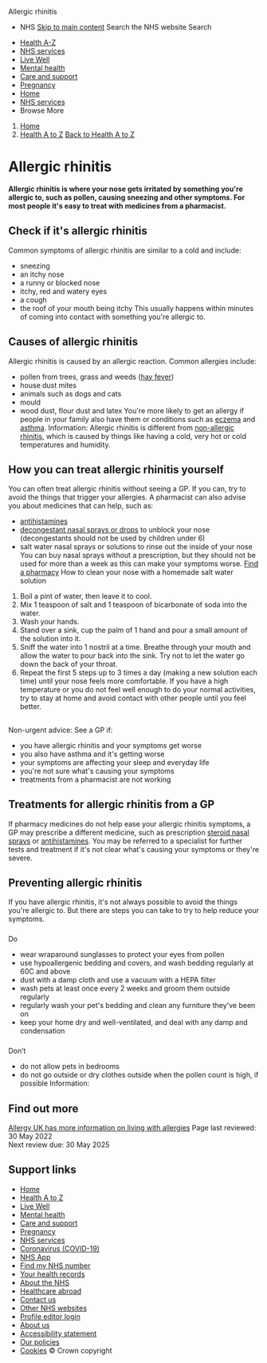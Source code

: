
Allergic rhinitis
 - NHS
[Skip to main content](#maincontent)
Search the NHS website
Search
* [Health A-Z](/conditions/)
* [NHS services](/nhs-services/)
* [Live Well](/live-well/)
* [Mental health](/mental-health/)
* [Care and support](/conditions/social-care-and-support-guide/)
* [Pregnancy](/pregnancy/)
* [Home](/)
* [NHS services](/nhs-services/)
* Browse
 More
1. [Home](/)
2. [Health A to Z](/conditions/)
[Back to 
 Health A to Z](/conditions/) 
# Allergic rhinitis
**Allergic rhinitis is where your nose gets irritated by something you're allergic to, such as pollen, causing sneezing and other symptoms. For most people it's easy to treat with medicines from a pharmacist.**
## Check if it's allergic rhinitis
Common symptoms of allergic rhinitis are similar to a cold and include:
* sneezing
* an itchy nose
* a runny or blocked nose
* itchy, red and watery eyes
* a cough
* the roof of your mouth being itchy
This usually happens within minutes of coming into contact with something you're allergic to.
## Causes of allergic rhinitis
Allergic rhinitis is caused by an allergic reaction.
Common allergies include:
* pollen from trees, grass and weeds ([hay fever](/conditions/hay-fever/))
* house dust mites
* animals such as dogs and cats
* mould
* wood dust, flour dust and latex
You're more likely to get an allergy if people in your family also have them or conditions such as [eczema](/conditions/atopic-eczema/) and [asthma](/conditions/asthma/).
Information: 
Allergic rhinitis is different from [non-allergic rhinitis](/conditions/non-allergic-rhinitis/), which is caused by things like having a cold, very hot or cold temperatures and humidity.
## How you can treat allergic rhinitis yourself
You can often treat allergic rhinitis without seeing a GP.
If you can, try to avoid the things that trigger your allergies.
A pharmacist can also advise you about medicines that can help, such as:
* [antihistamines](/conditions/antihistamines/)
* [decongestant nasal sprays or drops](/conditions/decongestants/) to unblock your nose (decongestants should not be used by children under 6)
* salt water nasal sprays or solutions to rinse out the inside of your nose
You can buy nasal sprays without a prescription, but they should not be used for more than a week as this can make your symptoms worse.
[Find a pharmacy](https://www.nhs.uk/service-search/pharmacy/find-a-pharmacy)
 How to clean your nose with a homemade salt water solution
 
1. Boil a pint of water, then leave it to cool.
2. Mix 1 teaspoon of salt and 1 teaspoon of bicarbonate of soda into the water.
3. Wash your hands.
4. Stand over a sink, cup the palm of 1 hand and pour a small amount of the solution into it.
5. Sniff the water into 1 nostril at a time. Breathe through your mouth and allow the water to pour back into the sink. Try not to let the water go down the back of your throat.
6. Repeat the first 5 steps up to 3 times a day (making a new solution each time) until your nose feels more comfortable.
If you have a high temperature or you do not feel well enough to do your normal activities, try to stay at home and avoid contact with other people until you feel better.
## 
Non-urgent advice: See a GP if:
* you have allergic rhinitis and your symptoms get worse
* you also have asthma and it's getting worse
* your symptoms are affecting your sleep and everyday life
* you're not sure what's causing your symptoms
* treatments from a pharmacist are not working
## Treatments for allergic rhinitis from a GP
If pharmacy medicines do not help ease your allergic rhinitis symptoms, a GP may prescribe a different medicine, such as prescription [steroid nasal sprays](/conditions/steroid-nasal-sprays/) or [antihistamines](/conditions/antihistamines/).
You may be referred to a specialist for further tests and treatment if it's not clear what's causing your symptoms or they're severe.
## Preventing allergic rhinitis
If you have allergic rhinitis, it's not always possible to avoid the things you're allergic to. But there are steps you can take to try to help reduce your symptoms.
### 
 Do
* wear wraparound sunglasses to protect your eyes from pollen
* use hypoallergenic bedding and covers, and wash bedding regularly at 60C and above
* dust with a damp cloth and use a vacuum with a HEPA filter
* wash pets at least once every 2 weeks and groom them outside regularly
* regularly wash your pet's bedding and clean any furniture they've been on
* keep your home dry and well-ventilated, and deal with any damp and condensation
### 
 Don’t
* do not allow pets in bedrooms
* do not go outside or dry clothes outside when the pollen count is high, if possible
Information: 
## Find out more
[Allergy UK has more information on living with allergies](https://www.allergyuk.org/living-with-an-allergy/at-home/)
 Page last reviewed: 30 May 2022  
 Next review due: 30 May 2025
 
## Support links
* [Home](/)
* [Health A to Z](/conditions/)
* [Live Well](/live-well/)
* [Mental health](/mental-health/)
* [Care and support](/conditions/social-care-and-support-guide/)
* [Pregnancy](/pregnancy/)
* [NHS services](/nhs-services/)
* [Coronavirus (COVID-19)](/conditions/coronavirus-covid-19/)
* [NHS App](/nhs-app/)
* [Find my NHS number](/nhs-services/online-services/find-nhs-number/)
* [Your health records](/using-the-nhs/about-the-nhs/your-health-records/)
* [About the NHS](/using-the-nhs/about-the-nhs/)
* [Healthcare abroad](/using-the-nhs/healthcare-abroad/apply-for-a-free-uk-global-health-insurance-card-ghic/)
* [Contact us](/contact-us/)
* [Other NHS websites](/nhs-sites/)
* [Profile editor login](/our-policies/profile-editor-login/)
* [About us](/about-us/)
* [Accessibility statement](/accessibility-statement/)
* [Our policies](/our-policies/)
* [Cookies](/our-policies/cookies-policy/)
© Crown copyright

